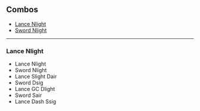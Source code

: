 ## Combos
- [Lance Nlight](#lance-nlight)
- [Sword Nlight](#sword-nlight)

---

### Lance Nlight
- Lance Nlight
- Sword Nlight
- Lance Slight Dair
- Sword Dsig
- Lance GC Dlight
- Sword Sair
- Lance Dash Ssig
